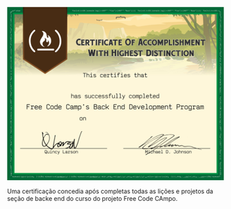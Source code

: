 <img class="img-responsive" src="/images/certifications/fcc-back-end.jpg" alt="">

<p>Uma certificação concedia após completas todas as lições e projetos da seção de backe end do curso do projeto Free Code CAmpo.</p>